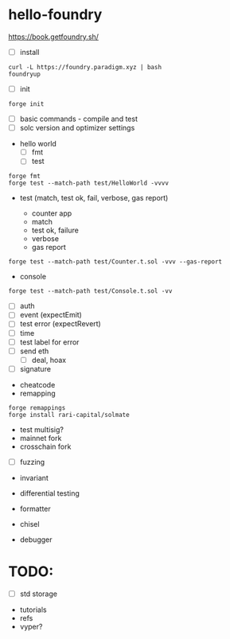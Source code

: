 # hello-foundry

https://book.getfoundry.sh/

- [ ] install

```shell
curl -L https://foundry.paradigm.xyz | bash
foundryup
```

- [ ] init

```shell
forge init
```

- [ ] basic commands - compile and test
- [ ] solc version and optimizer settings
- hello world
  - [ ] fmt
  - [ ] test

```shell
forge fmt
forge test --match-path test/HelloWorld -vvvv
```

- test (match, test ok, fail, verbose, gas report)

  - counter app
  - match
  - test ok, failure
  - verbose
  - gas report

```shell
forge test --match-path test/Counter.t.sol -vvv --gas-report
```

- console

```shell
forge test --match-path test/Console.t.sol -vv
```

- [ ] auth
- [ ] event (expectEmit)
- [ ] test error (expectRevert)
- [ ] time
- [ ] test label for error
- [ ] send eth
  - [ ] deal, hoax
- [ ] signature
- cheatcode
- remapping
```shell
forge remappings
forge install rari-capital/solmate
```
- test multisig?
- mainnet fork
- crosschain fork
- [ ] fuzzing
- invariant
- differential testing

- formatter
- chisel
- debugger

# TODO:

- [ ] std storage
- tutorials
- refs
- vyper?
